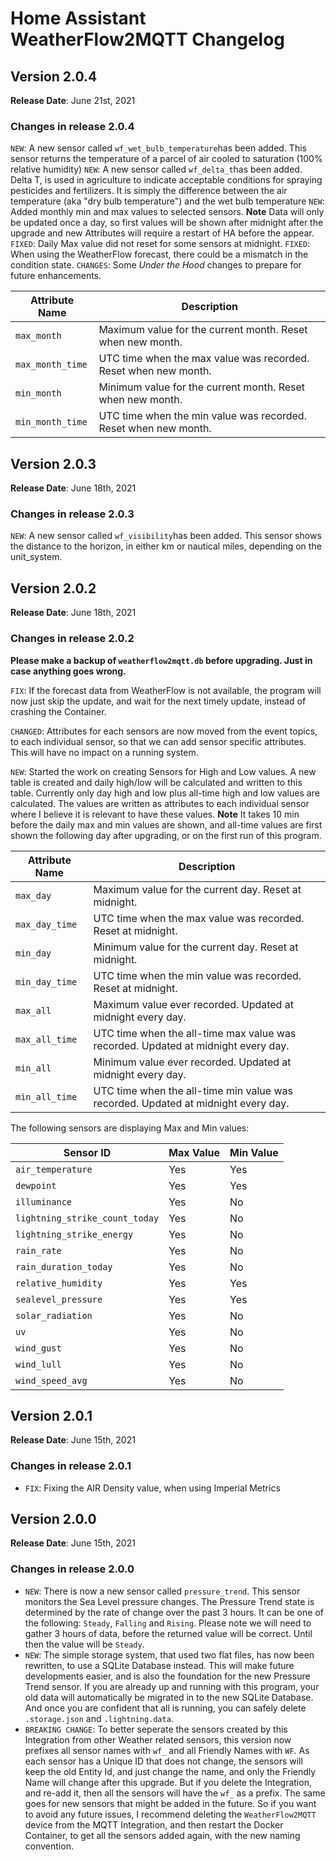 # Home Assistant WeatherFlow2MQTT Changelog

## Version 2.0.4

**Release Date**: June 21st, 2021

### Changes in release 2.0.4

`NEW`: A new sensor called `wf_wet_bulb_temperature`has been added. This sensor returns the temperature of a parcel of air cooled to saturation (100% relative humidity)
`NEW`: A new sensor called `wf_delta_t`has been added. Delta T, is used in agriculture to indicate acceptable conditions for spraying pesticides and fertilizers. It is simply the difference between the air temperature (aka "dry bulb temperature") and the wet bulb temperature
`NEW`: Added monthly min and max values to selected sensors. **Note** Data will only be updated once a day, so first values will be shown after midnight after the upgrade and new Attributes will require a restart of HA before the appear.
`FIXED`: Daily Max value did not reset for some sensors at midnight.
`FIXED`: When using the WeatherFlow forecast, there could be a mismatch in the condition state.
`CHANGES`: Some *Under the Hood* changes to prepare for future enhancements.

| Attribute Name   | Description   |
| --- | --- |
| `max_month` | Maximum value for the current month. Reset when new month. |
| `max_month_time` | UTC time when the max value was recorded. Reset when new month. |
| `min_month` | Minimum value for the current month. Reset when new month. |
| `min_month_time` | UTC time when the min value was recorded. Reset when new month. |

## Version 2.0.3

**Release Date**: June 18th, 2021

### Changes in release 2.0.3

`NEW`: A new sensor called `wf_visibility`has been added. This sensor shows the distance to the horizon, in either km or nautical miles, depending on the unit_system.

## Version 2.0.2

**Release Date**: June 18th, 2021

### Changes in release 2.0.2

**Please make a backup of `weatherflow2mqtt.db` before upgrading. Just in case anything goes wrong.**

`FIX`: If the forecast data from WeatherFlow is not available, the program will now just skip the update, and wait for the next timely update, instead of crashing the Container.

`CHANGED`: Attributes for each sensors are now moved from the event topics, to each individual sensor, so that we can add sensor specific attributes. This will have no impact on a running system.

`NEW`: Started the work on creating Sensors for High and Low values. A new table is created and daily high/low will be calculated and written to this table. Currently only day high and low plus all-time high and low values are calculated. The values are written as attributes to each individual sensor where I believe it is relevant to have these values. **Note** It takes 10 min before the daily max and min values are shown, and all-time values are first shown the following day after upgrading, or on the first run of this program.

| Attribute Name   | Description   |
| --- | --- |
| `max_day` | Maximum value for the current day. Reset at midnight. |
| `max_day_time` | UTC time when the max value was recorded. Reset at midnight. |
| `min_day` | Minimum value for the current day. Reset at midnight. |
| `min_day_time` | UTC time when the min value was recorded. Reset at midnight. |
| `max_all` | Maximum value ever recorded. Updated at midnight every day. |
| `max_all_time` | UTC time when the all-time max value was recorded. Updated at midnight every day. |
| `min_all` | Minimum value ever recorded. Updated at midnight every day. |
| `min_all_time` | UTC time when the all-time min value was recorded. Updated at midnight every day. |

The following sensors are displaying Max and Min values:

| Sensor ID   | Max Value   | Min Value   |
| --- | --- | --- |
| `air_temperature` | Yes | Yes |
| `dewpoint` | Yes | Yes |
| `illuminance` | Yes | No |
| `lightning_strike_count_today` | Yes | No |
| `lightning_strike_energy` | Yes | No |
| `rain_rate` | Yes | No |
| `rain_duration_today` | Yes | No |
| `relative_humidity` | Yes | Yes |
| `sealevel_pressure` | Yes | Yes |
| `solar_radiation` | Yes | No |
| `uv` | Yes | No |
| `wind_gust` | Yes | No |
| `wind_lull` | Yes | No |
| `wind_speed_avg` | Yes | No |

## Version 2.0.1

**Release Date**: June 15th, 2021

### Changes in release 2.0.1

* `FIX`: Fixing the AIR Density value, when using Imperial Metrics

## Version 2.0.0

**Release Date**: June 15th, 2021

### Changes in release 2.0.0

* `NEW`: There is now a new sensor called `pressure_trend`. This sensor monitors the Sea Level pressure changes. The Pressure Trend state is determined by the rate of change over the past 3 hours. It can be one of the following: `Steady`, `Falling` and `Rising`. Please note we will need to gather 3 hours of data, before the returned value will be correct. Until then the value will be `Steady`.
* `NEW`: The simple storage system, that used two flat files, has now been rewritten, to use a SQLite Database instead. This will make future developments easier, and is also the foundation for the new Pressure Trend sensor. If you are already up and running with this program, your old data will automatically be migrated in to the new SQLite Database. And once you are confident that all is running, you can safely delete `.storage.json` and `.lightning.data`.
* `BREAKING CHANGE`: To better seperate the sensors created by this Integration from other Weather related sensors, this version now prefixes all sensor names with `wf_` and all Friendly Names with `WF`. As each sensor has a Unique ID that does not change, the sensors will keep the old Entity Id, and just change the name, and only the Friendly Name will change after this upgrade. But if you delete the Integration, and re-add it, then all the sensors will have the `wf_` as a prefix. The same goes for new sensors that might be added in the future. So if you want to avoid any future issues, I recommend deleting the `WeatherFlow2MQTT` device from the MQTT Integration, and then restart the Docker Container, to get all the sensors added again, with the new naming convention.
